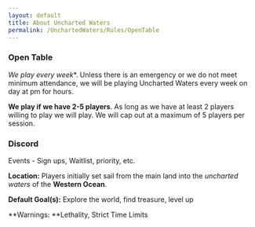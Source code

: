 ```yaml
---
layout: default
title: About Uncharted Waters
permalink: /UnchartedWaters/Rules/OpenTable
---
```

### Open Table
**We play every* week**. Unless there is an emergency or we do not meet minimum attendance, we will be playing Uncharted Waters every week on day at pm for hours.

**We play if we have 2-5 players**. As long as we have at least 2 players willing to play we will play. We will cap out at a maximum of 5 players per session.


### Discord
Events - Sign ups, Waitlist, priority, etc.

**Location:** Players initially set sail from the main land into the _uncharted waters_ of the **Western Ocean**.

**Default Goal(s):** Explore the world, find treasure, level up

**Warnings: **Lethality, Strict Time Limits
